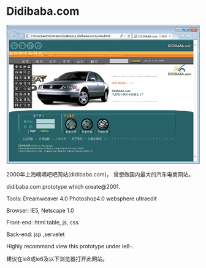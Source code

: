 Didibaba.com
============

<!--<img src="https://user-images.githubusercontent.com/1016365/34124854-48fafa06-e3e9-11e7-8c04-251055feebee.png" />-->
<img src="./images/snap1.png" />


2000年上海嘀嘀吧吧网站(didibaba.com)， 曾想做国内最大的汽车电商网站。

didibaba.com prototype which create@2001.

Tools: Dreamweaver 4.0 Photoshop4.0 websphere ultraedit

Browser: IE5, Netscape 1.0

Front-end: html table, js, css

Back-end: jsp ,servelet

Highly recommand view this prototype under ie8-.

建议在ie8或ie6及以下浏览器打开此网站。
